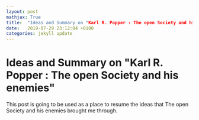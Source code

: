 ```yaml
---
layout: post
mathjax: True
title:  "Ideas and Summary on "Karl R. Popper : The open Society and his enemies". "
date:   2019-07-29 23:12:04 +0100
categories: jekyll update
---
```

# Ideas and Summary on "Karl R. Popper : The open Society and his enemies"

This post is going to be used as a place to resume the ideas that The open Society and his enemies brought me through.
